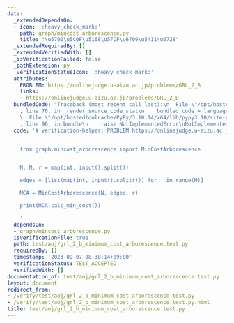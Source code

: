 ```yaml
---
data:
  _extendedDependsOn:
  - icon: ':heavy_check_mark:'
    path: graph/mincost_arborescence.py
    title: "\u6700\u5C0F\u5168\u57DF\u6709\u5411\u6728"
  _extendedRequiredBy: []
  _extendedVerifiedWith: []
  _isVerificationFailed: false
  _pathExtension: py
  _verificationStatusIcon: ':heavy_check_mark:'
  attributes:
    PROBLEM: https://onlinejudge.u-aizu.ac.jp/problems/GRL_2_B
    links:
    - https://onlinejudge.u-aizu.ac.jp/problems/GRL_2_B
  bundledCode: "Traceback (most recent call last):\n  File \"/opt/hostedtoolcache/PyPy/3.10.14/x64/lib/pypy3.10/site-packages/onlinejudge_verify/documentation/build.py\"\
    , line 76, in _render_source_code_stat\n    bundled_code = language.bundle(\n\
    \  File \"/opt/hostedtoolcache/PyPy/3.10.14/x64/lib/pypy3.10/site-packages/onlinejudge_verify/languages/python.py\"\
    , line 96, in bundle\n    raise NotImplementedError\nNotImplementedError\n"
  code: '# verification-helper: PROBLEM https://onlinejudge.u-aizu.ac.jp/problems/GRL_2_B


    from graph.mincost_arborescence import MinCostArborescence


    N, M, r = map(int, input().split())

    edges = [list(map(int, input().split())) for _ in range(M)]

    MCA = MinCostArborescence(N, edges, r)

    print(MCA.calc_min_cost())

    '
  dependsOn:
  - graph/mincost_arborescence.py
  isVerificationFile: true
  path: test/aoj/grl_2_b_minimum_cost_arborescence.test.py
  requiredBy: []
  timestamp: '2023-09-07 08:38:14+09:00'
  verificationStatus: TEST_ACCEPTED
  verifiedWith: []
documentation_of: test/aoj/grl_2_b_minimum_cost_arborescence.test.py
layout: document
redirect_from:
- /verify/test/aoj/grl_2_b_minimum_cost_arborescence.test.py
- /verify/test/aoj/grl_2_b_minimum_cost_arborescence.test.py.html
title: test/aoj/grl_2_b_minimum_cost_arborescence.test.py
---
```

